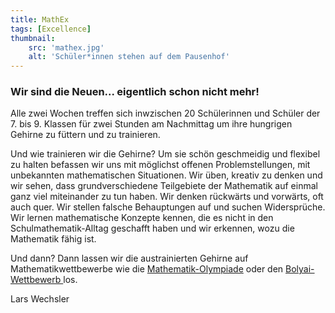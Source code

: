```yaml
---
title: MathEx
tags: [Excellence]
thumbnail: 
    src: 'mathex.jpg'
    alt: 'Schüler*innen stehen auf dem Pausenhof' 
---
```


### Wir sind die Neuen... eigentlich schon nicht mehr!

Alle zwei Wochen treffen sich inwzischen 20 Schülerinnen und Schüler der 7. bis 9. Klassen für zwei Stunden am Nachmittag um ihre hungrigen Gehirne zu füttern und zu trainieren. 

Und wie trainieren wir die Gehirne? Um sie schön geschmeidig und flexibel zu halten befassen wir uns mit möglichst offenen Problemstellungen, mit unbekannten mathematischen Situationen. Wir üben, kreativ zu denken und wir sehen, dass grundverschiedene Teilgebiete der Mathematik auf einmal ganz viel miteinander zu tun haben. Wir denken rückwärts und vorwärts, oft auch quer. Wir stellen falsche Behauptungen auf und suchen Widersprüche. Wir lernen mathematische Konzepte kennen, die es nicht in den Schulmathematik-Alltag geschafft haben und wir erkennen, wozu die Mathematik fähig ist.

Und dann? Dann lassen wir die austrainierten Gehirne auf Mathematikwettbewerbe wie die <a href = "https://www.mo-by.de/" target = "_blank">Mathematik-Olympiade</a> oder den <a href = "https://www.bolyaiteam.de/" target = "_blank">Bolyai-Wettbewerb </a> los.

Lars Wechsler